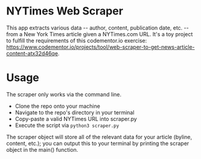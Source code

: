 # NYTimes Web Scraper

This app extracts various data -- author, content, publication date, etc. -- from a New York Times article given a NYTimes.com URL. It's a toy project to fulfill the requirements of this codementor.io exercise: https://www.codementor.io/projects/tool/web-scraper-to-get-news-article-content-atx32d46qe.

# Usage

The scraper only works via the command line. 

- Clone the repo onto your machine
- Navigate to the repo's directory in your terminal
- Copy-paste a valid NYTimes URL into scraper.py
- Execute the script via `python3 scraper.py`

The scraper object will store all of the relevant data for your article (byline, content, etc.); you can output this to your terminal by printing the scraper object in the main() function.
